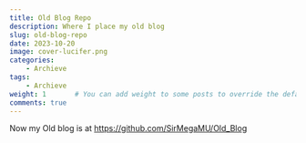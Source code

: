 ```yaml
---
title: Old Blog Repo
description: Where I place my old blog
slug: old-blog-repo
date: 2023-10-20
image: cover-lucifer.png
categories:
    - Archieve
tags:
    - Archieve
weight: 1       # You can add weight to some posts to override the default sorting (date descending)
comments: true
---
```


Now my Old blog is at <https://github.com/SirMegaMU/Old_Blog>

